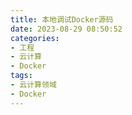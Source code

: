 ```yaml
---
title: 本地调试Docker源码
date: 2023-08-29 08:50:52
categories: 
- 工程
- 云计算
- Docker
tags:
- 云计算领域
- Docker
---
```

